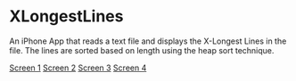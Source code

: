 XLongestLines
=============

An iPhone App that reads a text file and displays the X-Longest Lines in the file. The lines are sorted based on length using the heap sort technique.


[Screen 1](screenshots/screen2.png)
[Screen 2](screenshots/screen1.png)
[Screen 3](screenshots/screen3.png)
[Screen 4](screenshots/screen4.png)



